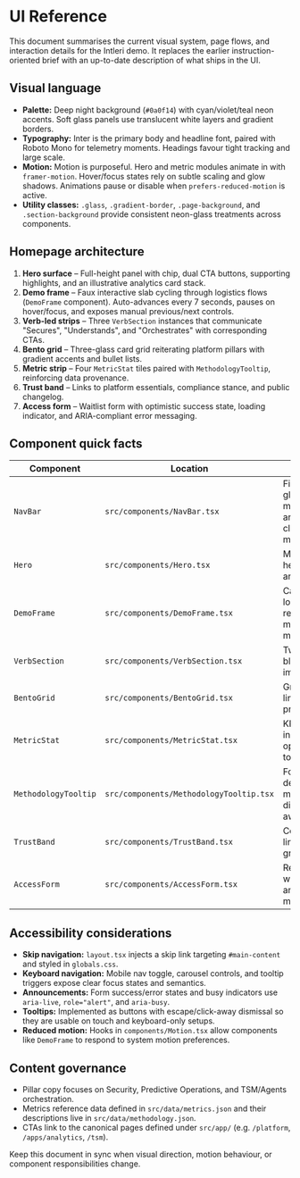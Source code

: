 # UI Reference

This document summarises the current visual system, page flows, and interaction details for the Intleri demo. It replaces the earlier instruction-oriented brief with an up-to-date description of what ships in the UI.

## Visual language

- **Palette:** Deep night background (`#0a0f14`) with cyan/violet/teal neon accents. Soft glass panels use translucent white layers and gradient borders.
- **Typography:** Inter is the primary body and headline font, paired with Roboto Mono for telemetry moments. Headings favour tight tracking and large scale.
- **Motion:** Motion is purposeful. Hero and metric modules animate in with `framer-motion`. Hover/focus states rely on subtle scaling and glow shadows. Animations pause or disable when `prefers-reduced-motion` is active.
- **Utility classes:** `.glass`, `.gradient-border`, `.page-background`, and `.section-background` provide consistent neon-glass treatments across components.

## Homepage architecture

1. **Hero surface** – Full-height panel with chip, dual CTA buttons, supporting highlights, and an illustrative analytics card stack.
2. **Demo frame** – Faux interactive slab cycling through logistics flows (`DemoFrame` component). Auto-advances every 7 seconds, pauses on hover/focus, and exposes manual previous/next controls.
3. **Verb-led strips** – Three `VerbSection` instances that communicate "Secures", "Understands", and "Orchestrates" with corresponding CTAs.
4. **Bento grid** – Three-glass card grid reiterating platform pillars with gradient accents and bullet lists.
5. **Metric strip** – Four `MetricStat` tiles paired with `MethodologyTooltip`, reinforcing data provenance.
6. **Trust band** – Links to platform essentials, compliance stance, and public changelog.
7. **Access form** – Waitlist form with optimistic success state, loading indicator, and ARIA-compliant error messaging.

## Component quick facts

| Component | Location | Notes |
| --- | --- | --- |
| `NavBar` | `src/components/NavBar.tsx` | Fixed navigation with glass background, mobile menu toggle, and CTA. Escape closes the mobile menu. |
| `Hero` | `src/components/Hero.tsx` | Motion-enhanced hero with highlights and neon cards. |
| `DemoFrame` | `src/components/DemoFrame.tsx` | Carousel showcasing logistics scenarios; respects reduced motion and exposes manual controls. |
| `VerbSection` | `src/components/VerbSection.tsx` | Two-column story blocks with optional imagery. |
| `BentoGrid` | `src/components/BentoGrid.tsx` | Grid of feature tiles linking into canonical product areas. |
| `MetricStat` | `src/components/MetricStat.tsx` | KPI tile with trend indicators and optional methodology tooltip. |
| `MethodologyTooltip` | `src/components/MethodologyTooltip.tsx` | Focusable tooltip describing KPI methodology, dismissible via click-away, blur, or Escape. |
| `TrustBand` | `src/components/TrustBand.tsx` | Compliance/credibility links with neon gradients. |
| `AccessForm` | `src/components/AccessForm.tsx` | Request access form with animated states and accessible messaging. |

## Accessibility considerations

- **Skip navigation:** `layout.tsx` injects a skip link targeting `#main-content` and styled in `globals.css`.
- **Keyboard navigation:** Mobile nav toggle, carousel controls, and tooltip triggers expose clear focus states and semantics.
- **Announcements:** Form success/error states and busy indicators use `aria-live`, `role="alert"`, and `aria-busy`.
- **Tooltips:** Implemented as buttons with escape/click-away dismissal so they are usable on touch and keyboard-only setups.
- **Reduced motion:** Hooks in `components/Motion.tsx` allow components like `DemoFrame` to respond to system motion preferences.

## Content governance

- Pillar copy focuses on Security, Predictive Operations, and TSM/Agents orchestration.
- Metrics reference data defined in `src/data/metrics.json` and their descriptions live in `src/data/methodology.json`.
- CTAs link to the canonical pages defined under `src/app/` (e.g. `/platform`, `/apps/analytics`, `/tsm`).

Keep this document in sync when visual direction, motion behaviour, or component responsibilities change.
